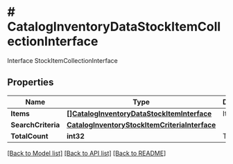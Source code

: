 # # CatalogInventoryDataStockItemCollectionInterface
Interface StockItemCollectionInterface

## Properties 


Name | Type | Description | Notes
------------ | ------------- | ------------- | -------------
**Items**| [**[]CatalogInventoryDataStockItemInterface**](CatalogInventoryDataStockItemInterface.md) | Items  |
**SearchCriteria**| [**CatalogInventoryStockItemCriteriaInterface**](CatalogInventoryStockItemCriteriaInterface.md) |   |
**TotalCount**| **int32** | Total count.  |


[[Back to Model list]](../../README.md#models) [[Back to API list]](../../README.md#endpoints) [[Back to README]](../../README.md)

